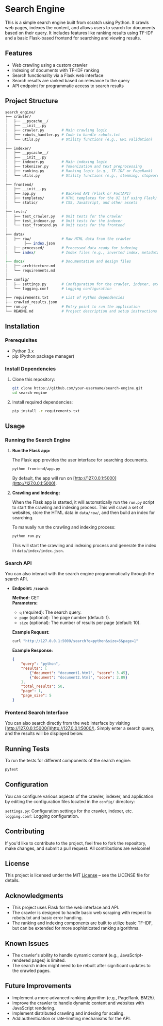 # Search Engine

This is a simple search engine built from scratch using Python. It crawls web pages, indexes the content, and allows users to search for documents based on their query. It includes features like ranking results using TF-IDF and a basic Flask-based frontend for searching and viewing results.

## Features

- Web crawling using a custom crawler
- Indexing of documents with TF-IDF ranking
- Search functionality via a Flask web interface
- Search results are ranked based on relevance to the query
- API endpoint for programmatic access to search results

## Project Structure

```perl
search_engine/
├── crawler/
│   ├── __pycache__/
│   ├── __init__.py
│   ├── crawler.py        # Main crawling logic
│   ├── robots_handler.py # Code to handle robots.txt
│   └── utils.py          # Utility functions (e.g., URL validation)
│
├── indexer/
│   ├── __pycache__/
│   ├── __init__.py
│   ├── indexer.py        # Main indexing logic
│   ├── tokenizer.py      # Tokenization and text preprocessing
│   ├── ranking.py        # Ranking logic (e.g., TF-IDF or PageRank)
│   └── utils.py          # Utility functions (e.g., stemming, stopword removal)
│
├── frontend/
│   ├── __init__.py
│   ├── app.py            # Backend API (Flask or FastAPI)
│   ├── templates/        # HTML templates for the UI (if using Flask)
│   └── static/           # CSS, JavaScript, and other assets
│
├── tests/
│   ├── test_crawler.py   # Unit tests for the crawler
│   ├── test_indexer.py   # Unit tests for the indexer
│   └── test_frontend.py  # Unit tests for the frontend
│
├── data/
│   ├── raw/              # Raw HTML data from the crawler
│        ├── index.json
│   ├── processed/        # Processed data ready for indexing
│   └── index/            # Index files (e.g., inverted index, metadata)
│
├── docs/                 # Documentation and design files
│   ├── architecture.md
│   └── requirements.md
│
├── config/
│   ├── settings.py       # Configuration for the crawler, indexer, etc.
│   └── logging.conf      # Logging configuration
│
├── requirements.txt      # List of Python dependencies
├── crawled_results.json
├── run.py                # Entry point to run the application
└── README.md             # Project description and setup instructions
```


## Installation

### Prerequisites

- Python 3.x
- pip (Python package manager)

### Install Dependencies

1. Clone this repository:

    ```bash
    git clone https://github.com/your-username/search-engine.git
    cd search-engine
    ```

2. Install required dependencies:

    ```bash
    pip install -r requirements.txt
    ```

## Usage

### Running the Search Engine

1. **Run the Flask app:**

    The Flask app provides the user interface for searching documents.

    ```bash
    python frontend/app.py
    ```

    By default, the app will run on [http://127.0.0.1:5000](http://127.0.0.1:5000).

2. **Crawling and Indexing:**

    When the Flask app is started, it will automatically run the `run.py` script to start the crawling and indexing process. This will crawl a set of websites, store the HTML data in `data/raw/`, and then build an index for searching.

    To manually run the crawling and indexing process:

    ```bash
    python run.py
    ```

    This will start the crawling and indexing process and generate the index in `data/index/index.json`.

### Search API

You can also interact with the search engine programmatically through the search API.

- **Endpoint: `/search`**

    **Method:** GET  
    **Parameters:**
    - `q` (required): The search query.
    - `page` (optional): The page number (default: 1).
    - `size` (optional): The number of results per page (default: 10).

    **Example Request:**

    ```bash
    curl "http://127.0.0.1:5000/search?q=python&size=5&page=1"
    ```

    **Example Response:**

    ```json
    {
        "query": "python",
        "results": [
            {"document": "document1.html", "score": 3.45},
            {"document": "document2.html", "score": 2.89}
        ],
        "total_results": 50,
        "page": 1,
        "page_size": 5
    }
    ```

### Frontend Search Interface

You can also search directly from the web interface by visiting [http://127.0.0.1:5000/](http://127.0.0.1:5000/). Simply enter a search query, and the results will be displayed below.

## Running Tests

To run the tests for different components of the search engine:

```bash
pytest
```

## Configuration

You can configure various aspects of the crawler, indexer, and application by editing the configuration files located in the `config/` directory:

`settings.py`: Configuration settings for the crawler, indexer, etc.
`logging.conf`: Logging configuration. 

## Contributing

If you'd like to contribute to the project, feel free to fork the repository, make changes, and submit a pull request. All contributions are welcome!

## License

This project is licensed under the MIT [License](https://github.com/Maymamayma/search-engine/blob/master/LICENSE) – see the LICENSE file for details.

## Acknowledgments

- This project uses Flask for the web interface and API.
- The crawler is designed to handle basic web scraping with respect to robots.txt and basic error handling.
- The ranking and indexing components are built to utilize basic TF-IDF, but can be extended for more sophisticated ranking algorithms.

## Known Issues

- The crawler's ability to handle dynamic content (e.g., JavaScript-rendered pages) is limited.
- The search index might need to be rebuilt after significant updates to the crawled pages.

## Future Improvements
- Implement a more advanced ranking algorithm (e.g., PageRank, BM25).
- Improve the crawler to handle dynamic content and websites with JavaScript rendering.
- Implement distributed crawling and indexing for scaling.
- Add authentication or rate-limiting mechanisms for the API.
